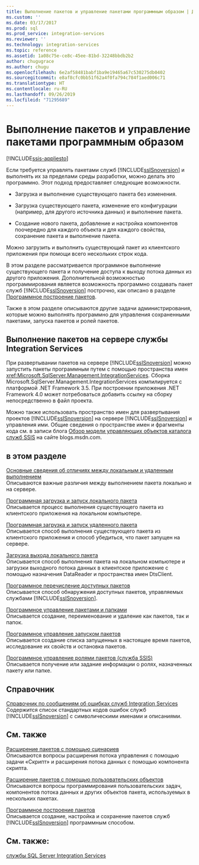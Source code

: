 ```yaml
---
title: Выполнение пакетов и управление пакетами программным образом | Документы Майкрософт
ms.custom: ''
ms.date: 03/17/2017
ms.prod: sql
ms.prod_service: integration-services
ms.reviewer: ''
ms.technology: integration-services
ms.topic: reference
ms.assetid: 1a08c75e-ce8c-45ee-81bd-32248bbdb2b2
author: chugugrace
ms.author: chugu
ms.openlocfilehash: 6e2af58481babf1ba9e19465a67c530275db0402
ms.sourcegitcommit: e8af8cfc0bb51f62a4f0fa794c784f1aed006c71
ms.translationtype: HT
ms.contentlocale: ru-RU
ms.lasthandoff: 09/26/2019
ms.locfileid: "71295689"
---
```

# <a name="running-and-managing-packages-programmatically"></a>Выполнение пакетов и управление пакетами программным образом

[!INCLUDE[ssis-appliesto](../../includes/ssis-appliesto-ssvrpluslinux-asdb-asdw-xxx.md)]


  Если требуется управлять пакетами служб [!INCLUDE[ssISnoversion](../../includes/ssisnoversion-md.md)] и выполнять их за пределами среды разработки, можно делать это программно. Этот подход предоставляет следующие возможности.  
  
-   Загрузка и выполнение существующего пакета без изменения.  
  
-   Загрузка существующего пакета, изменение его конфигурации (например, для другого источника данных) и выполнение пакета.  
  
-   Создание нового пакета, добавление и настройка компонентов поочередно для каждого объекта и для каждого свойства, сохранение пакета и выполнение пакета.  
  
 Можно загрузить и выполнить существующий пакет из клиентского приложения при помощи всего нескольких строк кода.  
  
 В этом разделе рассматривается программное выполнение существующего пакета и получение доступа к выходу потока данных из другого приложения. Дополнительной возможностью программирования является возможность программно создавать пакет служб [!INCLUDE[ssISnoversion](../../includes/ssisnoversion-md.md)] построчно, как описано в разделе [Программное построение пакетов](../../integration-services/building-packages-programmatically/building-packages-programmatically.md).  
  
 Также в этом разделе описываются другие задачи администрирования, которые можно выполнять программно для управления сохраненными пакетами, запуска пакетов и ролей пакетов.  
  
## <a name="running-packages-on-the-integration-services-server"></a>Выполнение пакетов на сервере службы Integration Services  
 При развертывании пакетов на сервере [!INCLUDE[ssISnoversion](../../includes/ssisnoversion-md.md)] можно запустить пакеты программным путем с помощью пространства имен <xref:Microsoft.SqlServer.Management.IntegrationServices>. Сборка Microsoft.SqlServer.Management.IntegrationServices компилируется с платформой .NET Framework 3.5. При построении приложения .NET Framework 4.0 может потребоваться добавить ссылку на сборку непосредственно в файл проекта.  
  
 Можно также использовать пространство имен для развертывания проектов [!INCLUDE[ssISnoversion](../../includes/ssisnoversion-md.md)] на сервере [!INCLUDE[ssISnoversion](../../includes/ssisnoversion-md.md)] и управления ими. Общие сведения о пространстве имен и фрагменты кода см. в записи блога [Обзор модели управляющих объектов каталога служб SSIS](https://go.microsoft.com/fwlink/?LinkId=253122) на сайте blogs.msdn.com.  
  
## <a name="in-this-section"></a>в этом разделе  
 [Основные сведения об отличиях между локальным и удаленным выполнением](../../integration-services/run-manage-packages-programmatically/understanding-the-differences-between-local-and-remote-execution.md)  
 Описываются важные различия между выполнением пакета локально и на сервере.  
  
 [Программная загрузка и запуск локального пакета](../../integration-services/run-manage-packages-programmatically/loading-and-running-a-local-package-programmatically.md)  
 Описывается процесс выполнения существующего пакета из клиентского приложения на локальном компьютере.  
  
 [Программная загрузка и запуск удаленного пакета](../../integration-services/run-manage-packages-programmatically/loading-and-running-a-remote-package-programmatically.md)  
 Описывается способ выполнения существующего пакета из клиентского приложения и способ убедиться, что пакет запущен на сервере.  
  
 [Загрузка выхода локального пакета](../../integration-services/run-manage-packages-programmatically/loading-the-output-of-a-local-package.md)  
 Описывается способ выполнения пакета на локальном компьютере и загрузки выходного потока данных в клиентское приложение с помощью назначения DataReader и пространства имен DtsClient.  
  
 [Программное перечисление доступных пакетов](../../integration-services/run-manage-packages-programmatically/enumerating-available-packages-programmatically.md)  
 Описывается способ обнаружения доступных пакетов, управляемых службами [!INCLUDE[ssISnoversion](../../includes/ssisnoversion-md.md)].  
  
 [Программное управление пакетами и папками](../../integration-services/run-manage-packages-programmatically/managing-packages-and-folders-programmatically.md)  
 Описывается создание, переименование и удаление как пакетов, так и папок.  
  
 [Программное управление запуском пакетов](../../integration-services/run-manage-packages-programmatically/managing-running-packages-programmatically.md)  
 Описывается создание списка запущенных в настоящее время пакетов, исследование их свойств и остановка пакетов.  
  
 [Программное управление ролями пакетов (служба SSIS)](../../integration-services/run-manage-packages-programmatically/managing-package-roles-programmatically-ssis-service.md)  
 Описывается получение или задание информации о ролях, назначенных пакету или папке.  
  
## <a name="reference"></a>Справочник  
 [Справочник по сообщениям об ошибках служб Integration Services](../../integration-services/integration-services-error-and-message-reference.md)  
 Содержится список стандартных кодов ошибок служб [!INCLUDE[ssISnoversion](../../includes/ssisnoversion-md.md)] с символическими именами и описаниями.  
  
## <a name="related-sections"></a>См. также  
 [Расширение пакетов с помощью сценариев](../../integration-services/extending-packages-scripting/extending-packages-with-scripting.md)  
 Описываются вопросы расширения потока управления с помощью задачи «Скрипт» и расширения потока данных с помощью компонента скрипта.  
  
 [Расширение пакетов с помощью пользовательских объектов](../../integration-services/extending-packages-custom-objects/extending-packages-with-custom-objects.md)  
 Описываются вопросы программирования пользовательских задач, компонентов потока данных и других объектов пакета, используемых в нескольких пакетах.  
  
 [Программное построение пакетов](../../integration-services/building-packages-programmatically/building-packages-programmatically.md)  
 Описывается создание, настройка и сохранение пакетов служб [!INCLUDE[ssISnoversion](../../includes/ssisnoversion-md.md)] программным способом.  
  
## <a name="see-also"></a>См. также:  
 [службы SQL Server Integration Services](../../integration-services/sql-server-integration-services.md)  
  
  
